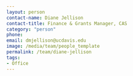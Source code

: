 ```yaml
---
layout: person
contact-name: Diane Jellison
contact-title: Finance & Grants Manager, CAS
category: "person"
phone:
email: dmjellison@ucdavis.edu
image: /media/team/people_template
permalink: /team/diane-jellison
tags:
- Office
---
```

